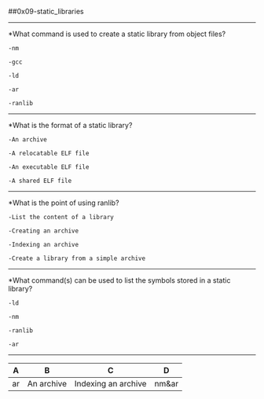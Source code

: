 ##0x09-static_libraries

---
*What command is used to create a static library from object files?

    -nm

    -gcc

    -ld

    -ar

    -ranlib

 
    

---
*What is the format of a static library?

    -An archive

    -A relocatable ELF file

    -An executable ELF file

    -A shared ELF file

---

*What is the point of using ranlib?

    -List the content of a library

    -Creating an archive

    -Indexing an archive

    -Create a library from a simple archive

---

 *What command(s) can be used to list the symbols stored in a static library?

    -ld

    -nm

    -ranlib

    -ar

-----

|A|B|C|D
|---|---|---|---|
|ar|An archive|Indexing an archive|nm&ar|


